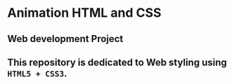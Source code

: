 # **Animation HTML and CSS**

## Web development Project

## This repository is dedicated to Web styling using `HTML5 + CSS3`.
